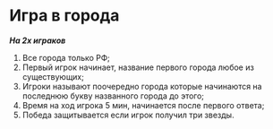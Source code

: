 # Игра в города
***На 2х играков***
1. Все города только РФ;
2. Первый игрок начинает, название первого города любое из существующих;
3. Игроки называют поочередно города которые начинаются на последнюю букву названного города до этого;
4. Время на ход игрока 5 мин, начинается после первого ответа;
5. Победа защитывается если игрок получил три звезды.